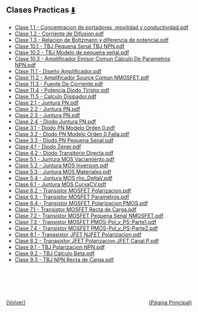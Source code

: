 
<html>
<body>
<h2>Clases Practicas <a href="https://downgit.github.io/#/home?url=https://github.com/Apuntes-FIUBA/Apuntes-Electronica/tree/main/86 - Electrónica/8603 - Dispositivos Semiconductores/Clases/Clases Practicas" style="font-size:20px">  ⬇️ </a></h2>
<ul>
    <li><a href="Clase 1.1 - Concentracion de portadores, movilidad y conductividad.pdf">Clase 1.1 - Concentracion de portadores, movilidad y conductividad.pdf</a></li>
    <li><a href="Clase 1.2 - Corriente de Difusion.pdf">Clase 1.2 - Corriente de Difusion.pdf</a></li>
    <li><a href="Clase 1.3 - Relacion de Boltzmann y diferencia de potencial.pdf">Clase 1.3 - Relacion de Boltzmann y diferencia de potencial.pdf</a></li>
    <li><a href="Clase 10.1 - TBJ Pequena Senal TBJ NPN.pdf">Clase 10.1 - TBJ Pequena Senal TBJ NPN.pdf</a></li>
    <li><a href="Clase 10.2 - TBJ Modelo de pequeña señal.pdf">Clase 10.2 - TBJ Modelo de pequeña señal.pdf</a></li>
    <li><a href="Clase 10.3 - Amplificador Emisor Comun Calculo De Parametros NPN.pdf">Clase 10.3 - Amplificador Emisor Comun Calculo De Parametros NPN.pdf</a></li>
    <li><a href="Clase 11.1 - Diseño Amplificador.pdf">Clase 11.1 - Diseño Amplificador.pdf</a></li>
    <li><a href="Clase 11.2 - Amplificador Source Comun NMOSFET.pdf">Clase 11.2 - Amplificador Source Comun NMOSFET.pdf</a></li>
    <li><a href="Clase 11.3 - Fuente De Corriente.pdf">Clase 11.3 - Fuente De Corriente.pdf</a></li>
    <li><a href="Clase 11.4 - Potencia Diodo Tiristor.pdf">Clase 11.4 - Potencia Diodo Tiristor.pdf</a></li>
    <li><a href="Clase 11.5 - Calculo Disipador.pdf">Clase 11.5 - Calculo Disipador.pdf</a></li>
    <li><a href="Clase 2.1 - Juntura PN.pdf">Clase 2.1 - Juntura PN.pdf</a></li>
    <li><a href="Clase 2.2 - Juntura PN.pdf">Clase 2.2 - Juntura PN.pdf</a></li>
    <li><a href="Clase 2.3 - Juntura PN.pdf">Clase 2.3 - Juntura PN.pdf</a></li>
    <li><a href="Clase 2.4 - Diodo Juntura PN.pdf">Clase 2.4 - Diodo Juntura PN.pdf</a></li>
    <li><a href="Clase 3.1 - Diodo PN Modelo Orden 0.pdf">Clase 3.1 - Diodo PN Modelo Orden 0.pdf</a></li>
    <li><a href="Clase 3.2 - Diodo PN Modelo Orden 0 Falla.pdf">Clase 3.2 - Diodo PN Modelo Orden 0 Falla.pdf</a></li>
    <li><a href="Clase 3.3 - Diodo PN Pequena Senal.pdf">Clase 3.3 - Diodo PN Pequena Senal.pdf</a></li>
    <li><a href="Clase 4.1 - Diodo Zener.pdf">Clase 4.1 - Diodo Zener.pdf</a></li>
    <li><a href="Clase 4.2 - Diodo Transitorio Directa.pdf">Clase 4.2 - Diodo Transitorio Directa.pdf</a></li>
    <li><a href="Clase 5.1 - Juntura MOS Vaciamiento.pdf">Clase 5.1 - Juntura MOS Vaciamiento.pdf</a></li>
    <li><a href="Clase 5.2 - Juntura MOS Inversion.pdf">Clase 5.2 - Juntura MOS Inversion.pdf</a></li>
    <li><a href="Clase 5.3 - Juntura MOS Materiales.pdf">Clase 5.3 - Juntura MOS Materiales.pdf</a></li>
    <li><a href="Clase 5.4 - Juntura MOS rho_DeltaV.pdf">Clase 5.4 - Juntura MOS rho_DeltaV.pdf</a></li>
    <li><a href="Clase 6.1 - Juntura MOS CurvaCV.pdf">Clase 6.1 - Juntura MOS CurvaCV.pdf</a></li>
    <li><a href="Clase 6.2 - Transistor MOSFET Polarizacion.pdf">Clase 6.2 - Transistor MOSFET Polarizacion.pdf</a></li>
    <li><a href="Clase 6.3 - Transistor MOSFET Parametros.pdf">Clase 6.3 - Transistor MOSFET Parametros.pdf</a></li>
    <li><a href="Clase 6.4 - Transistor MOSFET Polarizacion PMOS.pdf">Clase 6.4 - Transistor MOSFET Polarizacion PMOS.pdf</a></li>
    <li><a href="Clase 7.1 - Transistor MOSFET Recta de Carga.pdf">Clase 7.1 - Transistor MOSFET Recta de Carga.pdf</a></li>
    <li><a href="Clase 7.2 - Transistor MOSFET Pequena Senal NMOSFET.pdf">Clase 7.2 - Transistor MOSFET Pequena Senal NMOSFET.pdf</a></li>
    <li><a href="Clase 7.3 - Transistor MOSFET PMOS-Pol_y_PS-Parte1.pdf">Clase 7.3 - Transistor MOSFET PMOS-Pol_y_PS-Parte1.pdf</a></li>
    <li><a href="Clase 7.4 - Transistor MOSFET PMOS-Pol_y_PS-Parte2.pdf">Clase 7.4 - Transistor MOSFET PMOS-Pol_y_PS-Parte2.pdf</a></li>
    <li><a href="Clase 8.1 - Tranasistor JFET NJFET Polarizacion.pdf">Clase 8.1 - Tranasistor JFET NJFET Polarizacion.pdf</a></li>
    <li><a href="Clase 8.2 - Tranasistor JFET Polarizacion JFET Canal P.pdf">Clase 8.2 - Tranasistor JFET Polarizacion JFET Canal P.pdf</a></li>
    <li><a href="Clase 9.1 - TBJ Polarizacion NPN.pdf">Clase 9.1 - TBJ Polarizacion NPN.pdf</a></li>
    <li><a href="Clase 9.2 - TBJ Calculo Beta.pdf">Clase 9.2 - TBJ Calculo Beta.pdf</a></li>
    <li><a href="Clase 9.3 - TBJ NPN Recta de Carga.pdf">Clase 9.3 - TBJ NPN Recta de Carga.pdf</a></li>
</ul>
</body>
</html>



<br><br><br><br><br><a href="../" style="float: left">(Volver)</a> <a href="https://apuntes-fiuba.github.io/Apuntes-Electronica" style="float: right">(Página Principal)</a>
